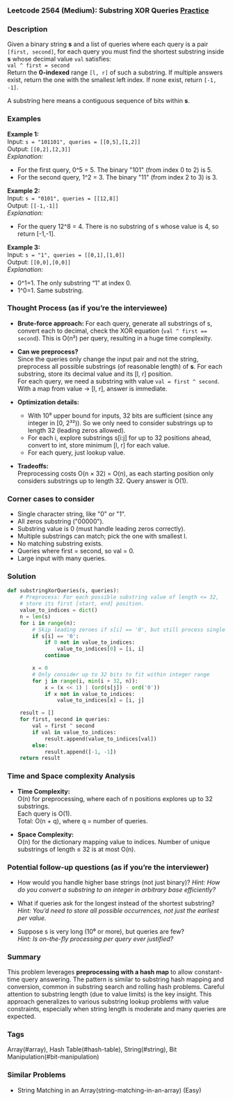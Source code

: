 ### Leetcode 2564 (Medium): Substring XOR Queries [Practice](https://leetcode.com/problems/substring-xor-queries)

### Description  
Given a binary string **s** and a list of queries where each query is a pair `[first, second]`, for each query you must find the shortest substring inside **s** whose decimal value `val` satisfies:  
`val ^ first = second`  
Return the **0-indexed** range `[l, r]` of such a substring. If multiple answers exist, return the one with the smallest left index. If none exist, return `[-1, -1]`.  

A substring here means a contiguous sequence of bits within **s**.

### Examples  

**Example 1:**  
Input: `s = "101101", queries = [[0,5],[1,2]]`  
Output: `[[0,2],[2,3]]`  
*Explanation:*  
- For the first query, 0^5 = 5. The binary "101" (from index 0 to 2) is 5.  
- For the second query, 1^2 = 3. The binary "11" (from index 2 to 3) is 3.

**Example 2:**  
Input: `s = "0101", queries = [[12,8]]`  
Output: `[[-1,-1]]`  
*Explanation:*  
- For the query 12^8 = 4. There is no substring of s whose value is 4, so return [-1,-1].

**Example 3:**  
Input: `s = "1", queries = [[0,1],[1,0]]`  
Output: `[[0,0],[0,0]]`  
*Explanation:*  
- 0^1=1. The only substring “1” at index 0.  
- 1^0=1. Same substring.

### Thought Process (as if you’re the interviewee)  

- **Brute-force approach:** For each query, generate all substrings of s, convert each to decimal, check the XOR equation (`val ^ first == second`). This is O(n²) per query, resulting in a huge time complexity.

- **Can we preprocess?**  
  Since the queries only change the input pair and not the string, preprocess all possible substrings (of reasonable length) of **s**. For each substring, store its decimal value and its [l, r] position.  
  For each query, we need a substring with value `val = first ^ second`. With a map from value → [l, r], answer is immediate.

- **Optimization details:**  
  - With 10⁹ upper bound for inputs, 32 bits are sufficient (since any integer in [0, 2³²)). So we only need to consider substrings up to length 32 (leading zeros allowed).
  - For each i, explore substrings s[i:j] for up to 32 positions ahead, convert to int, store minimum [l, r] for each value.
  - For each query, just lookup value.

- **Tradeoffs:**  
  Preprocessing costs O(n × 32) = O(n), as each starting position only considers substrings up to length 32. Query answer is O(1).

### Corner cases to consider  
- Single character string, like "0" or "1".
- All zeros substring ("00000").
- Substring value is 0 (must handle leading zeros correctly).
- Multiple substrings can match; pick the one with smallest l.
- No matching substring exists.
- Queries where first = second, so val = 0.
- Large input with many queries.

### Solution

```python
def substringXorQueries(s, queries):
    # Preprocess: For each possible substring value of length <= 32,
    # store its first [start, end] position.
    value_to_indices = dict()
    n = len(s)
    for i in range(n):
        # Skip leading zeroes if s[i] == '0', but still process single '0'
        if s[i] == '0':
            if 0 not in value_to_indices:
                value_to_indices[0] = [i, i]
            continue

        x = 0
        # Only consider up to 32 bits to fit within integer range
        for j in range(i, min(i + 32, n)):
            x = (x << 1) | (ord(s[j]) - ord('0'))
            if x not in value_to_indices:
                value_to_indices[x] = [i, j]

    result = []
    for first, second in queries:
        val = first ^ second
        if val in value_to_indices:
            result.append(value_to_indices[val])
        else:
            result.append([-1, -1])
    return result
```

### Time and Space complexity Analysis  

- **Time Complexity:**  
  O(n) for preprocessing, where each of n positions explores up to 32 substrings.  
  Each query is O(1).  
  Total: O(n + q), where q = number of queries.

- **Space Complexity:**  
  O(n) for the dictionary mapping value to indices. Number of unique substrings of length ≤ 32 is at most O(n).

### Potential follow-up questions (as if you’re the interviewer)  

- How would you handle higher base strings (not just binary)?
  *Hint: How do you convert a substring to an integer in arbitrary base efficiently?*

- What if queries ask for the longest instead of the shortest substring?
  *Hint: You’d need to store all possible occurrences, not just the earliest per value.*

- Suppose s is very long (10⁶ or more), but queries are few?  
  *Hint: Is on-the-fly processing per query ever justified?*

### Summary
This problem leverages **preprocessing with a hash map** to allow constant-time query answering. The pattern is similar to substring hash mapping and conversion, common in substring search and rolling hash problems. Careful attention to substring length (due to value limits) is the key insight. This approach generalizes to various substring lookup problems with value constraints, especially when string length is moderate and many queries are expected.

### Tags
Array(#array), Hash Table(#hash-table), String(#string), Bit Manipulation(#bit-manipulation)

### Similar Problems
- String Matching in an Array(string-matching-in-an-array) (Easy)